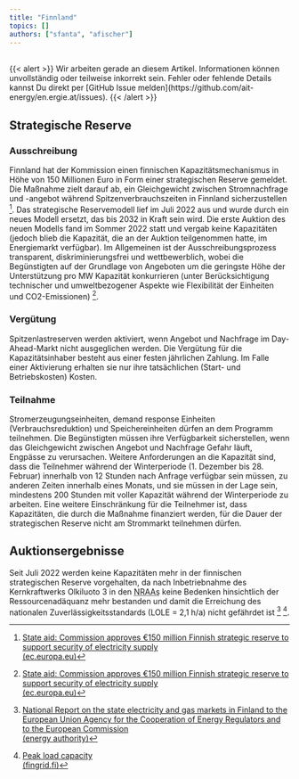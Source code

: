 ```yaml
---
title: "Finnland"
topics: []
authors: ["sfanta", "afischer"]
---
```


<br>
{{< alert >}}
Wir arbeiten gerade an diesem Artikel. Informationen können unvollständig oder teilweise inkorrekt sein. Fehler oder fehlende Details kannst Du direkt per [GitHub Issue melden](https://github.com/ait-energy/en.ergie.at/issues).
{{< /alert >}}

## Strategische Reserve

### Ausschreibung

Finnland hat der Kommission einen finnischen Kapazitätsmechanismus in Höhe von 150 Millionen Euro in Form einer strategischen Reserve gemeldet. Die Maßnahme zielt darauf ab, ein Gleichgewicht zwischen Stromnachfrage und -angebot während Spitzenverbrauchszeiten in Finnland sicherzustellen [^1]. Das strategische Reservemodell lief im Juli 2022 aus und wurde durch ein neues Modell ersetzt, das bis 2032 in Kraft sein wird. Die erste Auktion des neuen Modells fand im Sommer 2022 statt und vergab keine Kapazitäten (jedoch blieb die Kapazität, die an der Auktion teilgenommen hatte, im Energiemarkt verfügbar). Im Allgemeinen ist der Ausschreibungsprozess transparent, diskriminierungsfrei und wettbewerblich, wobei die Begünstigten auf der Grundlage von Angeboten um die geringste Höhe der Unterstützung pro MW Kapazität konkurrieren (unter Berücksichtigung technischer und umweltbezogener Aspekte wie Flexibilität der Einheiten und CO2-Emissionen) [^1].

### Vergütung

Spitzenlastreserven werden aktiviert, wenn Angebot und Nachfrage im Day-Ahead-Markt nicht ausgeglichen werden. Die Vergütung für die Kapazitätsinhaber besteht aus einer festen jährlichen Zahlung. Im Falle einer Aktivierung erhalten sie nur ihre tatsächlichen (Start- und Betriebskosten) Kosten.

### Teilnahme

Stromerzeugungseinheiten, demand response Einheiten (Verbrauchsreduktion) und Speichereinheiten dürfen an dem Programm teilnehmen. Die Begünstigten müssen ihre Verfügbarkeit sicherstellen, wenn das Gleichgewicht zwischen Angebot und Nachfrage Gefahr läuft, Engpässe zu verursachen. Weitere Anforderungen an die Kapazität sind, dass die Teilnehmer während der Winterperiode (1. Dezember bis 28. Februar) innerhalb von 12 Stunden nach Anfrage verfügbar sein müssen, zu anderen Zeiten innerhalb eines Monats, und sie müssen in der Lage sein, mindestens 200 Stunden mit voller Kapazität während der Winterperiode zu arbeiten. Eine weitere Einschränkung für die Teilnehmer ist, dass Kapazitäten, die durch die Maßnahme finanziert werden, für die Dauer der strategischen Reserve nicht am Strommarkt teilnehmen dürfen.

## Auktionsergebnisse

Seit Juli 2022 werden keine Kapazitäten mehr in der finnischen strategischen Reserve vorgehalten, da nach Inbetriebnahme
des Kernkraftwerks Olkiluoto 3 in den <abbr title="National Resource Adequacy Assessments">NRAAs</abbr> keine Bedenken
hinsichtlich der Ressourcenadäquanz mehr bestanden und damit die Erreichung des nationalen Zuverlässigkeitsstandards
(LOLE = 2,1&nbsp;h/a) nicht gefährdet ist [^energy_authority] [^Fingrid].
<!-- Fußnoten -->

[^1]: [State aid: Commission approves €150 million Finnish strategic reserve to support security of electricity supply<br>(ec.europa.eu)](https://ec.europa.eu/commission/presscorner/detail/es/ip_22_5787)

[^energy_authority]: [National Report on the state electricity and gas markets in Finland to the European Union Agency for the Cooperation of Energy Regulators and to the European Commission <br> (energy authority)](https://energiavirasto.fi/documents/11120570/13026619/National%2BReport%2Bon%2Belectrcity%2Band%2Bgas%2Bmarkets%2Bin%2B2023%2Bin%2BFinland.pdf/64cf6db3-0995-bdd1-21d6-795daf7df53e/National%2BReport%2Bon%2Belectrcity%2Band%2Bgas%2Bmarkets%2Bin%2B2023%2Bin%2BFinland.pdf?t=1720680024410&utm_source=chatgpt.com)

[^Fingrid]: [Peak load capacity<br>(fingrid.fi)](https://www.fingrid.fi/en/grid/peak-load-capacity/)